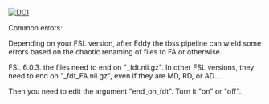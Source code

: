 [![DOI](https://zenodo.org/badge/284987410.svg)](https://zenodo.org/badge/latestdoi/284987410)


Common errors:

Depending on your FSL version, after Eddy the tbss pipeline can wield some errors based on the chaotic renaming of files to FA or otherwise.

FSL 6.0.3. the files need to end on "_fdt.nii.gz". In other FSL versions, they need to end on "_fdt_FA.nii.gz", even if they are MD, RD, or AD....

Then you need to edit the argument "end_on_fdt". Turn it "on" or "off".